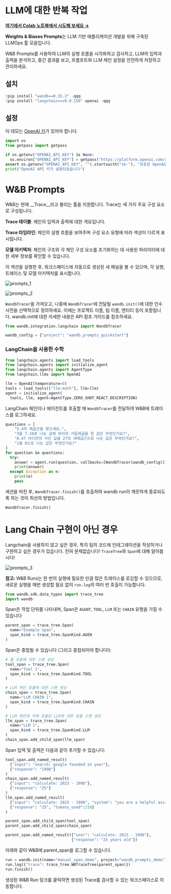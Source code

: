 
# LLM에 대한 반복 작업

[**여기에서 Colab 노트북에서 시도해 보세요 →**](https://colab.research.google.com/github/wandb/examples/blob/master/colabs/prompts/WandB_Prompts_Quickstart.ipynb)

**Weights & Biases Prompts**는 LLM 기반 애플리케이션 개발을 위해 구축된 LLMOps 툴 모음입니다.

W&B Prompts를 사용하여 LLM의 실행 흐름을 시각화하고 검사하고, LLM의 입력과 출력을 분석하고, 중간 결과를 보고, 프롬프트와 LLM 체인 설정을 안전하게 저장하고 관리하세요.

## 설치


```python
!pip install "wandb==0.15.2" -qqq
!pip install "langchain==v0.0.158" openai -qqq
```

## 설정

이 데모는 [OpenAI 키](https://platform.openai.com)가 있어야 합니다.


```python
import os
from getpass import getpass

if os.getenv("OPENAI_API_KEY") is None:
  os.environ["OPENAI_API_KEY"] = getpass("https://platform.openai.com/account/api-keys에서 OpenAI 키를 붙여넣으세요\n")
assert os.getenv("OPENAI_API_KEY", "").startswith("sk-"), "유효한 OpenAI API 키로 보이지 않습니다"
print("OpenAI API 키가 설정되었습니다")
```

# W&B Prompts

W&B는 현재 __Trace__라고 불리는 툴을 지원합니다. Trace는 세 가지 주요 구성 요소로 구성됩니다:

**Trace 테이블**: 체인의 입력과 출력에 대한 개요입니다.

**Trace 타임라인**: 체인의 실행 흐름을 보여주며 구성 요소 유형에 따라 색상이 다르게 표시됩니다.

**모델 아키텍처**: 체인의 구조와 각 체인 구성 요소를 초기화하는 데 사용된 파라미터에 대한 세부 정보를 확인할 수 있습니다.

이 섹션을 실행한 후, 워크스페이스에 자동으로 생성된 새 패널을 볼 수 있으며, 각 실행, 트레이스 및 모델 아키텍처를 표시합니다.


![prompts_1](/images/tutorials/prompts_quickstart/prompts.png)

![prompts_2](/images/tutorials/prompts_quickstart/prompts2.png)


`WandbTracer`을 가져오고, 나중에 `WandbTracer`에 전달될 `wandb.init()`에 대한 인수 사전을 선택적으로 정의하세요. 이에는 프로젝트 이름, 팀 이름, 엔티티 등이 포함됩니다. wandb.init에 대한 자세한 내용은 API 참조 가이드를 참조하세요.


```python
from wandb.integration.langchain import WandbTracer

wandb_config = {"project": "wandb_prompts_quickstart"}
```

### LangChain을 사용한 수학


```python
from langchain.agents import load_tools
from langchain.agents import initialize_agent
from langchain.agents import AgentType
from langchain.llms import OpenAI
```


```python
llm = OpenAI(temperature=0)
tools = load_tools(["llm-math"], llm=llm)
agent = initialize_agent(
  tools, llm, agent=AgentType.ZERO_SHOT_REACT_DESCRIPTION)
```

LangChain 체인이나 에이전트를 호출할 때 `WandbTracer`를 전달하여 W&B에 트레이스를 로그하세요.


```python
questions = [
    "5.4의 제곱근을 찾으세요.",
    "3을 7.34로 나눈 값에 파이의 거듭제곱을 한 값은 무엇인가요?",
    "0.47 라디안의 사인 값을 27의 세제곱근으로 나눈 값은 무엇인가요?",
    "1을 0으로 나눈 값은 무엇인가요?"
]
for question in questions:
  try:
    answer = agent.run(question, callbacks=[WandbTracer(wandb_config)])
    print(answer)
  except Exception as e:
    print(e)
    pass
```

세션을 마친 후, `WandbTracer.finish()`를 호출하여 wandb run이 깨끗하게 종료되도록 하는 것이 최선의 방법입니다.


```python
WandbTracer.finish()
```

# Lang Chain 구현이 아닌 경우

Langchain을 사용하지 않고 싶은 경우, 특히 팀의 코드에 인테그레이션을 작성하거나 구현하고 싶은 경우가 있습니다. 전혀 문제없습니다! `TraceTree`와 `Span`에 대해 알아봅시다!

![prompts_3](/images/tutorials/prompts_quickstart/prompts3.png)

**참고:** W&B Runs는 한 번의 실행에 필요한 만큼 많은 트레이스를 로깅할 수 있으므로, 새로운 실행을 매번 생성할 필요 없이 `run.log`의 여러 번 호출이 가능합니다.


```python
from wandb.sdk.data_types import trace_tree
import wandb
```

Span은 작업 단위를 나타내며, Span은 `AGENT`, `TOOL`, `LLM` 또는 `CHAIN` 유형을 가질 수 있습니다


```python
parent_span = trace_tree.Span(
  name="Example Span", 
  span_kind = trace_tree.SpanKind.AGEN
)
```

Span은 중첩될 수 있습니다 (그리고 중첩되어야 합니다!):


```python
# 툴 호출에 대한 스팬 생성
tool_span = trace_tree.Span(
  name="Tool 1", 
  span_kind = trace_tree.SpanKind.TOOL
)

# LLM 체인 호출에 대한 스팬 생성
chain_span = trace_tree.Span(
  name="LLM CHAIN 1", 
  span_kind = trace_tree.SpanKind.CHAIN
)

# LLM 체인에 의해 호출된 LLM에 대한 호출 스팬 생성
llm_span = trace_tree.Span(
  name="LLM 1", 
  span_kind = trace_tree.SpanKind.LLM
)
chain_span.add_child_span(llm_span)
```

Span 입력 및 출력은 다음과 같이 추가할 수 있습니다:


```python
tool_span.add_named_result(
  {"input": "search: google founded in year"}, 
  {"response": "1998"}
)
chain_span.add_named_result(
  {"input": "calculate: 2023 - 1998"}, 
  {"response": "25"}
)
llm_span.add_named_result(
  {"input": "calculate: 2023 - 1998", "system": "you are a helpful assistant", }, 
  {"response": "25", "tokens_used":218}
)

parent_span.add_child_span(tool_span)
parent_span.add_child_span(chain_span)

parent_span.add_named_result({"user": "calculate: 2023 - 1998"}, 
                             {"response": "25 years old"})
```

아래와 같이 W&B에 parent_span을 로그할 수 있습니다.


```python
run = wandb.init(name="manual_span_demo", project="wandb_prompts_demo")
run.log({"trace": trace_tree.WBTraceTree(parent_span)})
run.finish()
```

생성된 W&B Run 링크를 클릭하면 생성된 Trace를 검사할 수 있는 워크스페이스로 이동합니다.